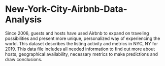 # New-York-City-Airbnb-Data-Analysis

Since 2008, guests and hosts have used Airbnb to expand on traveling possibilities and present more unique, personalized way of experiencing the world. This dataset describes the listing activity and metrics in NYC, NY for 2019.   This data file includes all needed information to find out more about hosts, geographical availability, necessary metrics to make predictions and draw conclusions.

